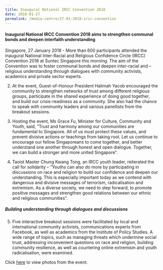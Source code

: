 ```yaml
---
title: Inaugural National IRCC Convention 2018
date: 2018-01-27
permalink: /media-centre/27-01-2018-ircc-convention
---
```

#### Inaugural National IRCC Convention 2018 aims to strengthen communal bonds and deepen interfaith understanding
 
Singapore, 27 January 2018 - More than 600 participants attended the inaugural National Inter-Racial and Religious Confidence Circle (IRCC) Convention 2018 at Suntec Singapore this morning. The aim of the Convention was to foster communal bonds and deepen inter-racial and –religious understanding through dialogues with community activists, academics and private sector experts.

2. 	At the event, Guest-of-Honour President Halimah Yacob encouraged the community to strengthen networks of trust among different religious groups, participate in the shared experience of doing good together, and build our crisis-readiness as a community. She also had the chance to speak with community leaders and various panellists from the breakout sessions.

3. 	Hosting the event, Ms Grace Fu, Minister for Culture, Community and Youth, said, “Trust and harmony among our communities are fundamental to Singapore. All of us must protect these values, and prevent divisive actions or teachings from taking root. Let us continue to encourage our fellow Singaporeans to come together, and better understand one another through honest and open dialogue. Together, we can build a stronger and more united Singapore”.

4. 	Taoist Master Chung Kwang Tong, an IRCC youth leader, reiterated the call for solidarity – “Youths can also do more by participating in discussions on race and religion to build our confidence and deepen our understanding. This is especially important today as we contend with dangerous and divisive messages of terrorism, radicalisation and extremism. As a diverse society, we need to step forward, to promote positive messages and strengthen good relations between our ethnic and religious communities”.

##### Building understanding through dialogues and discussions 
5. 	Five interactive breakout sessions were facilitated by local and international community activists, communications experts from Facebook, as well as academics from the Institute of Policy Studies. A wide range of topics, such as managing threats which undermine social trust, addressing inconvenient questions on race and religion, building community resilience, as well as countering online extremism and youth radicalisation, were examined.

Click [here](https://www.flickr.com/photos/126101187@N04/albums/72157669264513319/with/28327521149/) to view photos from the event.